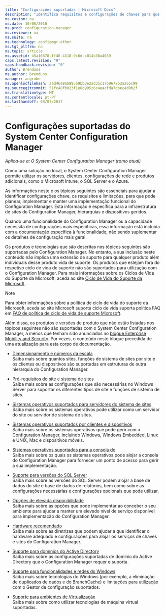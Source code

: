 ```yaml
---
title: "Configurações suportadas | Microsoft Docs"
description: "Identifica requisitos e configurações de chaves para que possa planear, implementar e manter uma implementação funcional do System Center Configuration Manager."
ms.custom: na
ms.date: 10/06/2016
ms.prod: configuration-manager
ms.reviewer: na
ms.suite: na
ms.technology: configmgr-other
ms.tgt_pltfrm: na
ms.topic: article
ms.assetid: 45a10878-ff48-4318-9c6d-c014b38a4039
caps.latest.revision: "9"
caps.handback.revision: "0"
author: Brenduns
ms.author: brenduns
manager: angrobe
ms.openlocfilehash: aad46e9ab893b9bb3e32d35c17b9678b3a265c99
ms.sourcegitcommit: 51fc48fb023f1e8d995c6c4eacfda7dbec4d0b2f
ms.translationtype: MT
ms.contentlocale: pt-PT
ms.lasthandoff: 08/07/2017
---
```

# <a name="supported-configurations-for-system-center-configuration-manager"></a>Configurações suportadas do System Center Configuration Manager

*Aplica-se a: O System Center Configuration Manager (ramo atual)*

Como uma solução no local, o System Center Configuration Manager permite utilizar os servidores, clientes, configurações de rede e produtos adicionais, como o Microsoft Intune, o SQL Server e o Azure.

As informações neste e os tópicos seguintes são essenciais para ajudar a identificar configurações chave, os requisitos e limitações, para que pode planear, implementar e manter uma implementação funcional do Configuration Manager.  Esta informação é específica para a infraestrutura de sites do Configuration Manager, hierarquias e dispositivos geridos.

Quando uma funcionalidade do Configuration Manager ou a capacidade necessita de configurações mais específicas, essa informação está incluída com a documentação específica à funcionalidade, não sendo suplementar os detalhes de configuração mais geral.  

 Os produtos e tecnologias que são descritas nos tópicos seguintes são suportadas pelo Configuration Manager. No entanto, a sua inclusão neste conteúdo não implica uma extensão de suporte para qualquer produto além individuais desse produto vida de suporte. Os produtos que estejam fora do respetivo ciclo de vida de suporte não são suportados para utilização com o Configuration Manager. Para mais informações sobre os Ciclos de Vida do Suporte da Microsoft, aceda ao site [Ciclo de Vida do Suporte da Microsoft](http://go.microsoft.com/fwlink/p/?LinkId=208270) .  

> [!NOTE]  
>  Para obter informações sobre a política de ciclo de vida do suporte da Microsoft, aceda ao site Microsoft suporta ciclo de vida suporta política FAQ em [FAQ de política de ciclo de vida de suporte Microsoft](http://go.microsoft.com/fwlink/p/?LinkId=31976).  

 Além disso, os produtos e versões de produto que não estão listadas nos tópicos seguintes não são suportadas com o System Center Configuration Manager, a menos que tenham sido anunciados no [blogue Enterprise Mobility and Security](https://blogs.technet.microsoft.com/enterprisemobility/).  Por vezes, o conteúdo neste blogue precedida de uma atualização para esta corpo de documentação.


-  [Dimensionamento e números da escala](../../../core/plan-design/configs/size-and-scale-numbers.md)  
Saiba mais sobre quantos sites, funções de sistema de sites por site e os clientes ou dispositivos são suportadas em estruturas de outra hierarquia do Configuration Manager.

-  [Pré-requisitos do site e sistema de sites](../../../core/plan-design/configs/site-and-site-system-prerequisites.md)  
Saiba mais sobre as configurações que são necessárias no Windows Server para suportar os diferentes tipos de site e funções de sistema de sites.

-  [Sistemas operativos suportados para servidores do sistema de sites](../../../core/plan-design/configs/supported-operating-systems-for-site-system-servers.md)  
Saiba mais sobre os sistemas operativos pode utilizar como um servidor do site ou servidor de sistema de sites.

-  [Sistemas operativos suportados por clientes e dispositivos](../../../core/plan-design/configs/supported-operating-systems-for-clients-and-devices.md)  
Saiba mais sobre os sistemas operativos que pode gerir com o Configuration Manager, incluindo Windows, Windows Embedded, Linux e UNIX, Mac e dispositivos móveis.

-  [Sistemas operativos suportados para a consola do](../../../core/plan-design/configs/supported-operating-systems-consoles.md)  
Saiba mais sobre os quais os sistemas operativos pode alojar a consola do Configuration Manager para fornecer um ponto de acesso para gerir a sua implementação.  

-  [Suporte para versões do SQL Server](../../../core/plan-design/configs/support-for-sql-server-versions.md)  
Saiba mais sobre as versões do SQL Server podem alojar a base de dados do site e base de dados de relatórios, bem como sobre as configurações necessárias e configurações opcionais que pode utilizar.

-  [Opções de elevada disponibilidade](../../../protect/understand/high-availability-options.md)  
Saiba mais sobre as opções que pode implementar ao conceber o seu ambiente para ajudar a manter um elevado nível de serviço disponível para implementação do Configuration Manager.

-  [Hardware recomendado](../../../core/plan-design/configs/recommended-hardware.md)  
Saiba mais sobre as diretrizes que podem ajudar a que identificar o hardware adequado e configurações para alojar os serviços de chaves e sites do Configuration Manager.

-  [Suporte para domínios do Active Directory](../../../core/plan-design/configs/support-for-active-directory-domains.md)  
Saiba mais sobre as configurações suportadas de domínio do Active Directory que o Configuration Manager requer e suporta.

-  [Suporte para funcionalidades e redes do Windows](../../../core/plan-design/configs/support-for-windows-features-and-networks.md)  
Saiba mais sobre tecnologias do Windows (por exemplo, a eliminação de duplicados de dados e do BranchCache) e limitações para utilização com o Gestor de configuração suportados.

-  [Suporte para ambientes de Virtualização](../../../core/plan-design/configs/support-for-virtualization-environments.md)  
Saiba mais sobre como utilizar tecnologias de máquina virtual suportadas.

